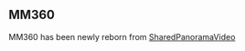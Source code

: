 ## MM360

MM360 has been newly reborn from [SharedPanoramaVideo](https://github.com/cpslab/SharedPanoramaVideo/)


